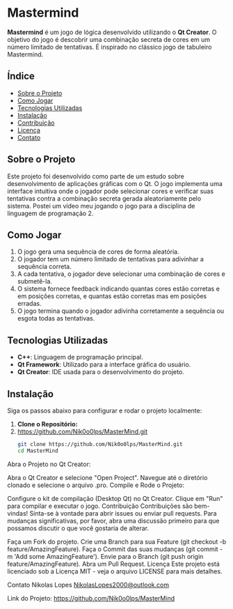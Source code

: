 # Mastermind

**Mastermind** é um jogo de lógica desenvolvido utilizando o **Qt Creator**. O objetivo do jogo é descobrir uma combinação secreta de cores em um número limitado de tentativas. É inspirado no clássico jogo de tabuleiro Mastermind.

## Índice

- [Sobre o Projeto](#sobre-o-projeto)
- [Como Jogar](#como-jogar)
- [Tecnologias Utilizadas](#tecnologias-utilizadas)
- [Instalação](#instalação)
- [Contribuição](#contribuição)
- [Licença](#licença)
- [Contato](#contato)

## Sobre o Projeto

Este projeto foi desenvolvido como parte de um estudo sobre desenvolvimento de aplicações gráficas com o Qt. O jogo implementa uma interface intuitiva onde o jogador pode selecionar cores e verificar suas tentativas contra a combinação secreta gerada aleatoriamente pelo sistema.
Postei um vídeo meu jogando o jogo para a disciplina de linguagem de programação 2.

## Como Jogar

1. O jogo gera uma sequência de cores de forma aleatória.
2. O jogador tem um número limitado de tentativas para adivinhar a sequência correta.
3. A cada tentativa, o jogador deve selecionar uma combinação de cores e submetê-la.
4. O sistema fornece feedback indicando quantas cores estão corretas e em posições corretas, e quantas estão corretas mas em posições erradas.
5. O jogo termina quando o jogador adivinha corretamente a sequência ou esgota todas as tentativas.

## Tecnologias Utilizadas

- **C++**: Linguagem de programação principal.
- **Qt Framework**: Utilizado para a interface gráfica do usuário.
- **Qt Creator**: IDE usada para o desenvolvimento do projeto.


## Instalação

Siga os passos abaixo para configurar e rodar o projeto localmente:

1. **Clone o Repositório:**
2. https://github.com/Nik0o0lps/MasterMind.git
   ```bash
   git clone https://github.com/Nik0o0lps/MasterMind.git
   cd MasterMind
Abra o Projeto no Qt Creator:

Abra o Qt Creator e selecione "Open Project".
Navegue até o diretório clonado e selecione o arquivo .pro.
Compile e Rode o Projeto:

Configure o kit de compilação (Desktop Qt) no Qt Creator.
Clique em "Run" para compilar e executar o jogo.
Contribuição
Contribuições são bem-vindas! Sinta-se à vontade para abrir issues ou enviar pull requests. Para mudanças significativas, por favor, abra uma discussão primeiro para que possamos discutir o que você gostaria de alterar.

Faça um Fork do projeto.
Crie uma Branch para sua Feature (git checkout -b feature/AmazingFeature).
Faça o Commit das suas mudanças (git commit -m 'Add some AmazingFeature').
Envie para o Branch (git push origin feature/AmazingFeature).
Abra um Pull Request.
Licença
Este projeto está licenciado sob a Licença MIT - veja o arquivo LICENSE para mais detalhes.

Contato
Nikolas Lopes
NikolasLopes2000@outlook.com

Link do Projeto: https://github.com/Nik0o0lps/MasterMind
